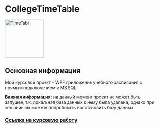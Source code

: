 # CollegeTimeTable

<p>
<img src="https://upload.wikimedia.org/wikipedia/commons/thumb/2/22/Apple_Books_%28macOS%29.svg/800px-Apple_Books_%28macOS%29.svg.png" width="125" title=TimeTabl logo">
</p>

## Основная информация
Мой курсовой проект - WPF приложение учебного расписания с прямым подключением к MS SQL.

<b>Важная информация:</b> на данный момент проект не может быть запущен, т.к. локальная база данных к нему была удалена, однако при желании вы можете попробовать восстановить базу данных.

### [Ссылка на курсовую работу](https://cloud.mail.ru/public/vJhx/gFsi61mU1)
